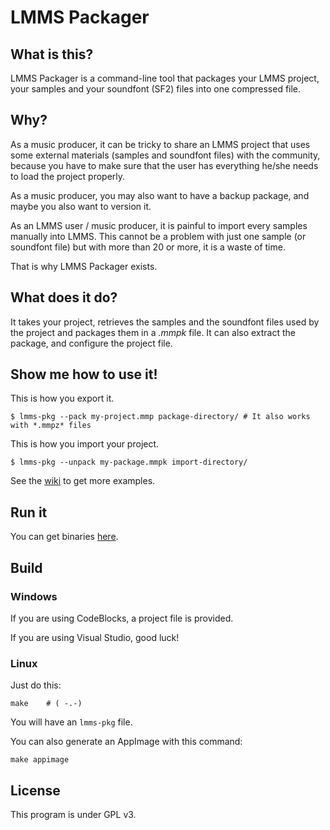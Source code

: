 # LMMS Packager #

## What is this? ##

LMMS Packager is a command-line tool that packages your LMMS project, your samples and your soundfont (SF2) files into one compressed file.


## Why? ##

As a music producer, it can be tricky to share an LMMS project that uses some external materials (samples and soundfont files) with the community,
because you have to make sure that the user has everything he/she needs to load the project properly.

As a music producer, you may also want to have a backup package, and maybe you also want to version it.

As an LMMS user / music producer, it is painful to import every samples manually into LMMS.
This cannot be a problem with just one sample (or soundfont file) but with more than 20 or more, it is a waste of time.

That is why LMMS Packager exists.


## What does it do? ##

It takes your project, retrieves the samples and the soundfont files used by the project and packages them in a *.mmpk* file.
It can also extract the package, and configure the project file.


## Show me how to use it! ##

This is how you export it.

```
$ lmms-pkg --pack my-project.mmp package-directory/	# It also works with *.mmpz* files
```

This is how you import your project.

```
$ lmms-pkg --unpack my-package.mmpk import-directory/
```


See the [wiki](https://github.com/Gumichan01/lmms-pkg/wiki/Manual) to get more examples.


## Run it ##

You can get binaries [here](https://github.com/Gumichan01/lmms-pkg/releases).


## Build ##

### Windows ###

If you are using CodeBlocks, a project file is provided.

If you are using Visual Studio, good luck!


### Linux ###

Just do this:

```
make	# ( -.-)
```

You will have an `lmms-pkg` file.

You can also generate an AppImage with this command:

```
make appimage
```

## License ##

This program is under GPL v3.
